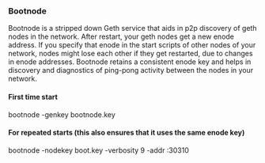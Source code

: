 ### Bootnode

Bootnode is a stripped down Geth service that aids in p2p discovery of geth nodes in the network.
After restart, your geth nodes get a new enode address.
If you specify that enode in the start scripts of other nodes of your network, nodes might lose each other if they get restarted, due to changes in enode addresses.
Bootnode retains a consistent enode key and helps in discovery and diagnostics of ping-pong activity between the nodes in your network.

#### First time start
bootnode -genkey bootnode.key

#### For repeated starts (this also ensures that it uses the same enode key)
bootnode -nodekey boot.key -verbosity 9 -addr :30310
